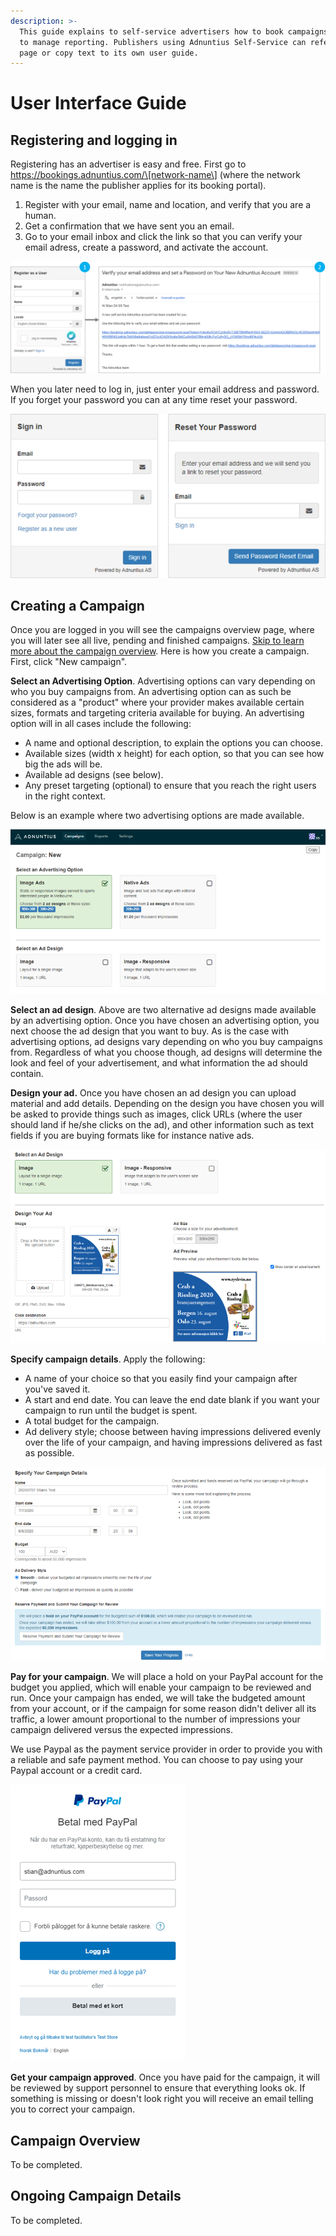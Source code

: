 ```yaml
---
description: >-
  This guide explains to self-service advertisers how to book campaigns, and how
  to manage reporting. Publishers using Adnuntius Self-Service can refer to this
  page or copy text to its own user guide.
---
```


# User Interface Guide

## Registering and logging in

Registering has an advertiser is easy and free. First go to https://bookings.adnuntius.com/\[network-name\] \(where the network name is the name the publisher applies for its booking portal\). 

1. Register with your email, name and location, and verify that you are a human. 
2. Get a confirmation that we have sent you an email.
3. Go to your email inbox and click the link so that you can verify your email adress, create a password, and activate the account. 

![Registering as a user is fast and easy.](../../.gitbook/assets/ss-registration-process.png)

When you later need to log in, just enter your email address and password. If you forget your password you can at any time reset your password.

![Logging in, and resetting your password.](../../.gitbook/assets/ss-login%20%281%29.png)

## Creating a Campaign

Once you are logged in you will see the campaigns overview page, where you will later see all live, pending and finished campaigns. [Skip to learn more about the campaign overview](https://docs.adnuntius.com/onboarding-guides/adnuntius-self-service/user-interface-guide#campaign-overview). Here is how you create a campaign. First, click "New campaign".

**Select an Advertising Option**. Advertising options can vary depending on who you buy campaigns from. An advertising option can as such be considered as a "product" where your provider makes available certain sizes, formats and targeting criteria available for buying. An advertising option will in all cases include the following: 

* A name and optional description, to explain the options you can choose. 
* Available sizes \(width x height\) for each option, so that you can see how big the ads will be. 
* Available ad designs \(see below\). 
* Any preset targeting \(optional\) to ensure that you reach the right users in the right context.

Below is an example where two advertising options are made available.

![Examples of advertising options and ad designs.](../../.gitbook/assets/ss-ad-options-and-designs.png)

**Select an ad design**. Above are two alternative ad designs made available by an advertising option. Once you have chosen an advertising option, you next choose the ad design that you want to buy. As is the case with advertising options, ad designs vary depending on who you buy campaigns from. Regardless of what you choose though, ad designs will determine the look and feel of your advertisement, and what information the ad should contain. 

**Design your ad.** Once you have chosen an ad design you can upload material and add details. Depending on the design you have chosen you will be asked to provide things such as images, click URLs \(where the user should land if he/she clicks on the ad\), and other information such as text fields if you are buying formats like for instance native ads. 

![Design your ad; a simple image ad example.](../../.gitbook/assets/design-your-ad.png)

**Specify campaign details**. Apply the following: 

* A name of your choice so that you easily find your campaign after you've saved it. 
* A start and end date. You can leave the end date blank if you want your campaign to run until the budget is spent. 
* A total budget for the campaign.
* Ad delivery style; choose between having impressions delivered evenly over the life of your campaign, and having impressions delivered as fast as possible. 

![Specify your campaign details and pay.](../../.gitbook/assets/specify-campaign-details.png)

**Pay for your campaign**. We will place a hold on your PayPal account for the budget you applied, which will enable your campaign to be reviewed and run. Once your campaign has ended, we will take the budgeted amount from your account, or if the campaign for some reason didn't deliver all its traffic, a lower amount proportional to the number of impressions your campaign delivered versus the expected impressions.

We use Paypal as the payment service provider in order to provide you with a reliable and safe payment method. You can choose to pay using your Paypal account or a credit card. 

![We use Paypal as payment service provider.](../../.gitbook/assets/paypal.png)

**Get your campaign approved**. Once you have paid for the campaign, it will be reviewed by support personnel to ensure that everything looks ok. If something is missing or doesn't look right you will receive an email telling you to correct your campaign.

## Campaign Overview

To be completed.

## Ongoing Campaign Details

To be completed.



